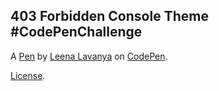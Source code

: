 403 Forbidden Console Theme #CodePenChallenge
---------------------------------------------


A [Pen](https://codepen.io/leenalavanya/pen/RYqvgK) by [Leena Lavanya](https://codepen.io/leenalavanya) on [CodePen](https://codepen.io).

[License](https://codepen.io/license/pen/RYqvgK).